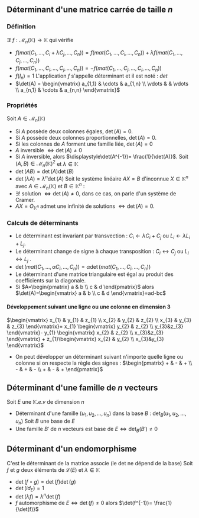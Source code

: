 ## Déterminant d'une matrice carrée de taille $n$
### Définition
$\exists ! \, f: \mathcal{M}_{n}(\mathbb{K})\longrightarrow \mathbb{K}$ qui vérifie
- $f(mat(C_{1}, \dots , C_{i} + \lambda C_{j}, \ldots, C_{n})) = f(mat(C_{1}, \ldots, C_{i}, \ldots , C_{n})) + \lambda f(mat(C_{1}, \ldots, C_{j}, \ldots , C_{n}))$ 
- $f(mat(C_{1}, \ldots, C_{i}, \ldots, C_{j}, \ldots, C_{n}))= -f(mat(C_{1}, \ldots, C_{j}, \ldots, C_{i}, \ldots, C_{n}))$ 
- $f(I_n)=1$
L'application $f$ s'appelle déterminant et il est noté : $det$ 
- $\det(A) = \begin{vmatrix} a_{1,1}  & \cdots &  a_{1,n} \\ \vdots  &   & \vdots \\ a_{n,1}  &  \cdots & a_{n,n} \end{vmatrix}$ 
### Propriétés 
Soit $A \in \mathcal{M}_{n}(\mathbb{K})$ 
- Si $A$ possède deux colonnes égales, $\det(A)=0$. 
- Si $A$ possède deux colonnes proportionnelles, $\det(A)=0$.
- Si les colonnes de $A$ forment une famille liée, $\det(A)=0$ 
- $A$ inversible $\Leftrightarrow \det(A) \neq 0$ 
- Si $A$ inversible, alors $\displaystyle\det(A^{-1})= \frac{1}{\det(A)}$. 
Soit $(A,B) \in \mathcal{M}_{n}(\mathbb{K})^{2}$  et  $\lambda \in \mathbb{K}$
- $\det(AB)=\det(A)\det(B)$
- $\det(\lambda A)=\lambda^{n}\det(A)$ 
Soit le système linéaire $AX=B$ d'inconnue $X \in \mathbb{K}^{n}$ avec $A \in \mathcal{M}_{n}(\mathbb{K})$ et $B \in \mathbb{K}^{n}$ :
- $\exists!$ solution $\Leftrightarrow \det(A) \neq 0$, dans ce cas, on parle d'un système de Cramer.
- $AX=O_{\mathbb{K}^{n}}$ admet une infinité de solutions $\Leftrightarrow \det(A)=0$. 
### Calculs de déterminants 
- Le déterminant est invariant par transvection : $C_{i} \leftarrow  \lambda C_{i}+C_{j}$   ou  $L_{i} \leftarrow  \lambda L_{i}+L_{j}$. 
- Le déterminant change de signe à chaque transposition : $C_{i} \leftrightarrow C_{j}$ ou $L_{i} \leftrightarrow L_{j}$ . 
- $\det(mat(C_{1}, \ldots, \alpha C_{i}, \ldots, C_{n}))= \alpha \det(mat(C_{1}, \ldots, C_{i}, \ldots, C_{n}))$ 
- Le déterminant d'une matrice triangulaire est égal au produit des coefficients sur la diagonale. 
- Si $A=\begin{pmatrix} a & b  \\ c  & d \end{pmatrix}$ alors $\det(A)=\begin{vmatrix} a & b  \\ c & d \end{vmatrix}=ad-bc$ 
#### Développement suivant une ligne ou une colonne en dimension 3
$\begin{vmatrix} x_{1} & y_{1} & z_{1}  \\ x_{2} & y_{2} & z_{2}  \\ x_{3} & y_{3} & z_{3} \end{vmatrix}= x_{1} \begin{vmatrix} y_{2} & z_{2} \\ y_{3}&z_{3} \end{vmatrix}- y_{1} \begin{vmatrix} x_{2} & z_{2} \\ x_{3}&z_{3} \end{vmatrix} + z_{1}\begin{vmatrix} x_{2} & y_{2} \\ x_{3}&y_{3} \end{vmatrix}$ 
- On peut développer un déterminant suivant n'importe quelle ligne ou colonne si on respecte la règle des signes : $\begin{pmatrix} +  & - & +  \\ -  & +  & -  \\ +  & - & + \end{pmatrix}$ 

## Déterminant d'une famille de $n$ vecteurs
Soit $E$ une $\mathbb{K}.e.v$ de dimension $n$
- Déterminant d'une famille $(u_{1}, u_{2}, \ldots , u_{n})$ dans la base $B$ : $\det_{B}(u_{1}, u_{2}, \ldots, u_{n})$ 
Soit $B$ une base de $E$ 
- Une famille $B'$ de $n$ vecteurs est base de $E \Leftrightarrow \det_{B}(B') \neq 0$ 

## Déterminant d'un endomorphisme
C'est le déterminant de la matrice associe (le det ne dépend de la base) 
Soit $f$ et $g$ deux éléments de $\mathcal{L}(E)$ et $\lambda \in \mathbb{K}$ 
- $\det(f \circ g)= \det(f)\det(g)$
- $\det(id_{E})=1$
- $\det(\lambda f)= \lambda^{n}\det(f)$ 
- $f$ automorphisme de $E \Leftrightarrow \det(f) \neq 0$ alors $\det(f^{-1})= \frac{1}{\det(f)}$ 
